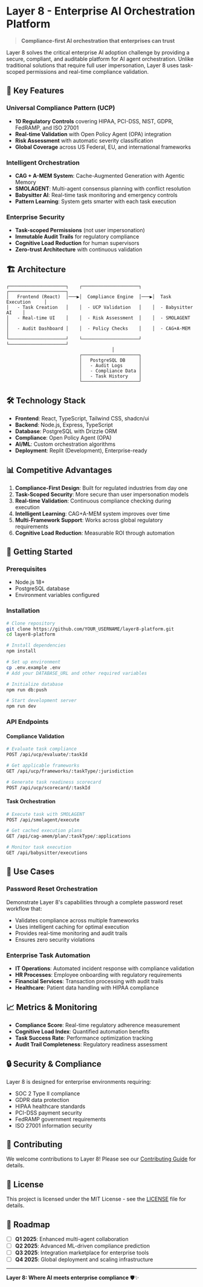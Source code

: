 # Layer 8 - Enterprise AI Orchestration Platform

> **Compliance-first AI orchestration that enterprises can trust**

Layer 8 solves the critical enterprise AI adoption challenge by providing a secure, compliant, and auditable platform for AI agent orchestration. Unlike traditional solutions that require full user impersonation, Layer 8 uses task-scoped permissions and real-time compliance validation.

## 🚀 Key Features

### Universal Compliance Pattern (UCP)
- **10 Regulatory Controls** covering HIPAA, PCI-DSS, NIST, GDPR, FedRAMP, and ISO 27001
- **Real-time Validation** with Open Policy Agent (OPA) integration
- **Risk Assessment** with automatic severity classification
- **Global Coverage** across US Federal, EU, and international frameworks

### Intelligent Orchestration
- **CAG + A-MEM System**: Cache-Augmented Generation with Agentic Memory
- **SMOLAGENT**: Multi-agent consensus planning with conflict resolution
- **Babysitter AI**: Real-time task monitoring and emergency controls
- **Pattern Learning**: System gets smarter with each task execution

### Enterprise Security
- **Task-scoped Permissions** (not user impersonation)
- **Immutable Audit Trails** for regulatory compliance
- **Cognitive Load Reduction** for human supervisors
- **Zero-trust Architecture** with continuous validation

## 🏗️ Architecture

```
┌─────────────────────┐    ┌─────────────────────┐    ┌─────────────────────┐
│   Frontend (React)  │───▶│  Compliance Engine  │───▶│  Task Execution     │
│   - Task Creation   │    │  - UCP Validation   │    │  - Babysitter AI    │
│   - Real-time UI    │    │  - Risk Assessment  │    │  - SMOLAGENT        │
│   - Audit Dashboard │    │  - Policy Checks    │    │  - CAG+A-MEM        │
└─────────────────────┘    └─────────────────────┘    └─────────────────────┘
                                       │
                           ┌─────────────────────┐
                           │   PostgreSQL DB     │
                           │   - Audit Logs      │
                           │   - Compliance Data │
                           │   - Task History    │
                           └─────────────────────┘
```

## 🛠️ Technology Stack

- **Frontend**: React, TypeScript, Tailwind CSS, shadcn/ui
- **Backend**: Node.js, Express, TypeScript
- **Database**: PostgreSQL with Drizzle ORM
- **Compliance**: Open Policy Agent (OPA)
- **AI/ML**: Custom orchestration algorithms
- **Deployment**: Replit (Development), Enterprise-ready

## 📊 Competitive Advantages

1. **Compliance-First Design**: Built for regulated industries from day one
2. **Task-Scoped Security**: More secure than user impersonation models
3. **Real-time Validation**: Continuous compliance checking during execution
4. **Intelligent Learning**: CAG+A-MEM system improves over time
5. **Multi-Framework Support**: Works across global regulatory requirements
6. **Cognitive Load Reduction**: Measurable ROI through automation

## 🚦 Getting Started

### Prerequisites
- Node.js 18+
- PostgreSQL database
- Environment variables configured

### Installation
```bash
# Clone repository
git clone https://github.com/YOUR_USERNAME/layer8-platform.git
cd layer8-platform

# Install dependencies
npm install

# Set up environment
cp .env.example .env
# Add your DATABASE_URL and other required variables

# Initialize database
npm run db:push

# Start development server
npm run dev
```

### API Endpoints

#### Compliance Validation
```bash
# Evaluate task compliance
POST /api/ucp/evaluate/:taskId

# Get applicable frameworks
GET /api/ucp/frameworks/:taskType/:jurisdiction

# Generate task readiness scorecard
POST /api/ucp/scorecard/:taskId
```

#### Task Orchestration
```bash
# Execute task with SMOLAGENT
POST /api/smolagent/execute

# Get cached execution plans
GET /api/cag-amem/plan/:taskType/:applications

# Monitor task execution
GET /api/babysitter/executions
```

## 🎯 Use Cases

### Password Reset Orchestration
Demonstrate Layer 8's capabilities through a complete password reset workflow that:
- Validates compliance across multiple frameworks
- Uses intelligent caching for optimal execution
- Provides real-time monitoring and audit trails
- Ensures zero security violations

### Enterprise Task Automation
- **IT Operations**: Automated incident response with compliance validation
- **HR Processes**: Employee onboarding with regulatory requirements
- **Financial Services**: Transaction processing with audit trails
- **Healthcare**: Patient data handling with HIPAA compliance

## 📈 Metrics & Monitoring

- **Compliance Score**: Real-time regulatory adherence measurement
- **Cognitive Load Index**: Quantified automation benefits
- **Task Success Rate**: Performance optimization tracking
- **Audit Trail Completeness**: Regulatory readiness assessment

## 🔒 Security & Compliance

Layer 8 is designed for enterprise environments requiring:
- SOC 2 Type II compliance
- GDPR data protection
- HIPAA healthcare standards
- PCI-DSS payment security
- FedRAMP government requirements
- ISO 27001 information security

## 🤝 Contributing

We welcome contributions to Layer 8! Please see our [Contributing Guide](CONTRIBUTING.md) for details.

## 📄 License

This project is licensed under the MIT License - see the [LICENSE](LICENSE) file for details.

## 🚀 Roadmap

- [ ] **Q1 2025**: Enhanced multi-agent collaboration
- [ ] **Q2 2025**: Advanced ML-driven compliance prediction
- [ ] **Q3 2025**: Integration marketplace for enterprise tools
- [ ] **Q4 2025**: Global deployment and scaling infrastructure

---

**Layer 8: Where AI meets enterprise compliance** 🛡️✨